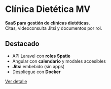 # Clínica Dietética MV

**SaaS para gestión de clínicas dietéticas.**  
Citas, videoconsulta Jitsi y documentos por rol.

## Destacado
- API Laravel con **roles Spatie**
- Angular con **calendario** y modales accesibles
- **Jitsi** embebido (sin apps)
- Despliegue con **Docker**

[Ver detalle](/proyectos/gestion-clinica-mv.html)
